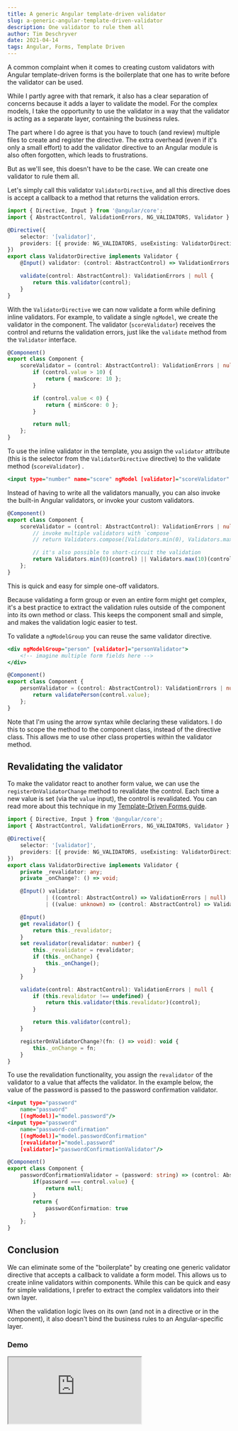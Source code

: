 ```yaml
---
title: A generic Angular template-driven validator
slug: a-generic-angular-template-driven-validator
description: One validator to rule them all
author: Tim Deschryver
date: 2021-04-14
tags: Angular, Forms, Template Driven
---
```


A common complaint when it comes to creating custom validators with Angular template-driven forms is the boilerplate that one has to write before the validator can be used.

While I partly agree with that remark, it also has a clear separation of concerns because it adds a layer to validate the model.
For the complex models, I take the opportunity to use the validator in a way that the validator is acting as a separate layer, containing the business rules.

The part where I do agree is that you have to touch (and review) multiple files to create and register the directive.
The extra overhead (even if it's only a small effort) to add the validator directive to an Angular module is also often forgotten, which leads to frustrations.

But as we'll see, this doesn't have to be the case.
We can create one validator to rule them all.

Let's simply call this validator `ValidatorDirective`, and all this directive does is accept a callback to a method that returns the validation errors.

```ts{9-13}:validator.directive.ts
import { Directive, Input } from '@angular/core';
import { AbstractControl, ValidationErrors, NG_VALIDATORS, Validator } from '@angular/forms';

@Directive({
	selector: '[validator]',
	providers: [{ provide: NG_VALIDATORS, useExisting: ValidatorDirective, multi: true }],
})
export class ValidatorDirective implements Validator {
	@Input() validator: (control: AbstractControl) => ValidationErrors | null;

	validate(control: AbstractControl): ValidationErrors | null {
		return this.validator(control);
	}
}
```

With the `ValidatorDirective` we can now validate a form while defining inline validators.
For example, to validate a single `ngModel`, we create the validator in the component.
The validator (`scoreValidator`) receives the control and returns the validation errors, just like the `validate` method from the `Validator` interface.

```ts:component.ts
@Component()
export class Component {
	scoreValidator = (control: AbstractControl): ValidationErrors | null => {
		if (control.value > 10) {
			return { maxScore: 10 };
		}

		if (control.value < 0) {
			return { minScore: 0 };
		}

		return null;
	};
}
```

To use the inline validator in the template, you assign the `validator` attribute (this is the selector from the `ValidatorDirective` directive) to the validate method (`scoreValidator`) .

```html:component.html
<input type="number" name="score" ngModel [validator]="scoreValidator" />
```

Instead of having to write all the validators manually, you can also invoke the built-in Angular validators, or invoke your custom validators.

```ts:component.ts
@Component()
export class Component {
	scoreValidator = (control: AbstractControl): ValidationErrors | null => {
		// invoke multiple validators with `compose`
		// return Validators.compose([Validators.min(0), Validators.max(10)])(control);

		// it's also possible to short-circuit the validation
		return Validators.min(0)(control) || Validators.max(10)(control);
	};
}
```

This is quick and easy for simple one-off validators.

Because validating a form group or even an entire form might get complex, it's a best practice to extract the validation rules outside of the component into its own method or class.
This keeps the component small and simple, and makes the validation logic easier to test.

To validate a `ngModelGroup` you can reuse the same validator directive.

```html:component.html
<div ngModelGroup="person" [validator]="personValidator">
	<!-- imagine multiple form fields here -->
</div>
```

```ts:component.ts
@Component()
export class Component {
	personValidator = (control: AbstractControl): ValidationErrors | null => {
		return validatePerson(control.value);
	};
}
```

Note that I'm using the arrow syntax while declaring these validators.
I do this to scope the method to the component class, instead of the directive class.
This allows me to use other class properties within the validator method.

## Revalidating the validator

To make the validator react to another form value, we can use the `registerOnValidatorChange` method to revalidate the control. Each time a new value is set (via the `value` input), the control is revalidated.
You can read more about this technique in my [Template-Driven Forms guide](/blog/a-practical-guide-to-angular-template-driven-forms#revalidate-custom-validators).

```ts{9-10,14,16-25,28-30,35-37}:validator.directive.ts
import { Directive, Input } from '@angular/core';
import { AbstractControl, ValidationErrors, NG_VALIDATORS, Validator } from '@angular/forms';

@Directive({
	selector: '[validator]',
	providers: [{ provide: NG_VALIDATORS, useExisting: ValidatorDirective, multi: true }],
})
export class ValidatorDirective implements Validator {
	private _revalidator: any;
	private _onChange?: () => void;

	@Input() validator:
			| ((control: AbstractControl) => ValidationErrors | null)
			| ((value: unknown) => (control: AbstractControl) => ValidationErrors | null);

	@Input()
	get revalidator() {
		return this._revalidator;
	}
	set revalidator(revalidator: number) {
		this._revalidator = revalidator;
		if (this._onChange) {
			this._onChange();
		}
	}

	validate(control: AbstractControl): ValidationErrors | null {
		if (this.revalidator !== undefined) {
			return this.validator(this.revalidator)(control);
		}

		return this.validator(control);
	}

	registerOnValidatorChange?(fn: () => void): void {
		this._onChange = fn;
	}
}
```

To use the revalidation functionality, you assign the `revalidator` of the validator to a value that affects the validator.
In the example below, the value of the password is passed to the password confirmation validator.

```html{7,8}:component.html
<input type="password"
	name="password"
	[(ngModel)]="model.password"/>
<input type="password"
	name="password-confirmation"
	[(ngModel)]="model.passwordConfirmation"
	[revalidator]="model.password"
	[validator]="passwordConfirmationValidator"/>
```

```ts{3-10}:component.ts
@Component()
export class Component {
	passwordConfirmationValidator = (password: string) => (control: AbstractControl): ValidationErrors | null => {
		if(password === control.value) {
			return null;
		}
		return {
			passwordConfirmation: true
		}
	};
}
```

## Conclusion

We can eliminate some of the "boilerplate" by creating one generic validator directive that accepts a callback to validate a form model.
This allows us to create inline validators within components. While this can be quick and easy for simple validations, I prefer to extract the complex validators into their own layer.

When the validation logic lives on its own (and not in a directive or in the component), it also doesn't bind the business rules to an Angular-specific layer.

### Demo

<iframe src="https://stackblitz.com/edit/angular-ivy-54k3yq?ctl=1&embed=1&file=src/app/app.component.ts" title="angular-validator-example"
></iframe>
